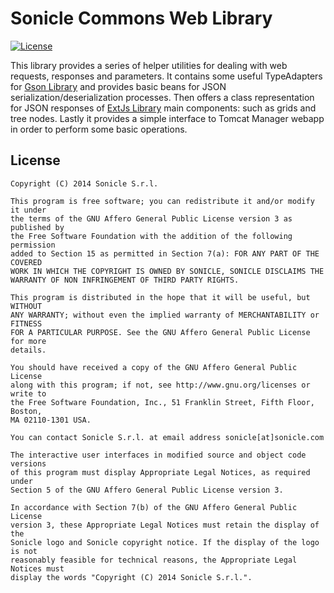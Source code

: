 # Sonicle Commons Web Library

[![License](https://img.shields.io/badge/license-AGPLv3-blue.svg)](https://www.gnu.org/licenses/agpl-3.0.txt)

This library provides a series of helper utilities for dealing with web requests, responses and parameters.
It contains some useful TypeAdapters for [Gson Library](https://github.com/google/gson) and provides basic beans for JSON serialization/deserialization processes.
Then offers a class representation for JSON responses of [ExtJs Library](https://www.sencha.com/products/extjs/) main components: such as grids and tree nodes.
Lastly it provides a simple interface to Tomcat Manager webapp in order to perform some basic operations.

## License

```
Copyright (C) 2014 Sonicle S.r.l.

This program is free software; you can redistribute it and/or modify it under
the terms of the GNU Affero General Public License version 3 as published by
the Free Software Foundation with the addition of the following permission
added to Section 15 as permitted in Section 7(a): FOR ANY PART OF THE COVERED
WORK IN WHICH THE COPYRIGHT IS OWNED BY SONICLE, SONICLE DISCLAIMS THE
WARRANTY OF NON INFRINGEMENT OF THIRD PARTY RIGHTS.

This program is distributed in the hope that it will be useful, but WITHOUT
ANY WARRANTY; without even the implied warranty of MERCHANTABILITY or FITNESS
FOR A PARTICULAR PURPOSE. See the GNU Affero General Public License for more
details.
 
You should have received a copy of the GNU Affero General Public License
along with this program; if not, see http://www.gnu.org/licenses or write to
the Free Software Foundation, Inc., 51 Franklin Street, Fifth Floor, Boston,
MA 02110-1301 USA.
 
You can contact Sonicle S.r.l. at email address sonicle[at]sonicle.com

The interactive user interfaces in modified source and object code versions
of this program must display Appropriate Legal Notices, as required under
Section 5 of the GNU Affero General Public License version 3.
 
In accordance with Section 7(b) of the GNU Affero General Public License
version 3, these Appropriate Legal Notices must retain the display of the
Sonicle logo and Sonicle copyright notice. If the display of the logo is not
reasonably feasible for technical reasons, the Appropriate Legal Notices must
display the words "Copyright (C) 2014 Sonicle S.r.l.".
```